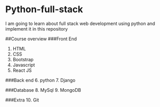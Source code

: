 # Python-full-stack
I am going to learn about full stack web development using python and implement it in this repository

##Course overview
###Front End
1. HTML
2. CSS
3. Bootstrap
4. Javascript
5. React JS

###Back end
6. python
7. Django

###Database
8. MySql
9. MongoDB

###Extra
10. Git
